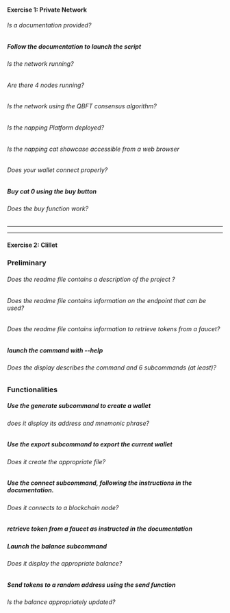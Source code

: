 #### Exercise 1: Private Network

###### Is a documentation provided?

##### Follow the documentation to launch the script

###### Is the network running?

###### Are there 4 nodes running?

###### Is the network using the QBFT consensus algorithm?

###### Is the napping Platform deployed?

###### Is the napping cat showcase accessible from a web browser

###### Does your wallet connect properly?

##### Buy cat 0 using the buy button

###### Does the buy function work?

---

---

#### Exercise 2: Clillet

### Preliminary

###### Does the readme file contains a description of the project ?

###### Does the readme file contains information on the endpoint that can be used?

###### Does the readme file contains information to retrieve tokens from a faucet?

##### launch the command with --help

###### Does the display describes the command and 6 subcommands (at least)?

### Functionalities

##### Use the generate subcommand to create a wallet

###### does it display its address and mnemonic phrase?

##### Use the export subcommand to export the current wallet

###### Does it create the appropriate file?

##### Use the connect subcommand, following the instructions in the documentation.

###### Does it connects to a blockchain node?

##### retrieve token from a faucet as instructed in the documentation

##### Launch the balance subcommand

###### Does it display the appropriate balance?

##### Send tokens to a random address using the send function

###### Is the balance appropriately updated?
